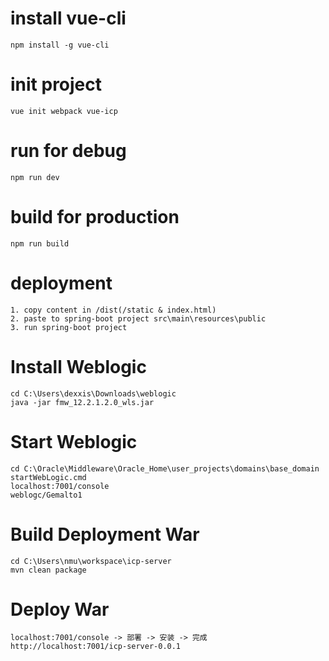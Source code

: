
# install vue-cli
~~~
npm install -g vue-cli
~~~

# init project
~~~
vue init webpack vue-icp
~~~

# run for debug
~~~
npm run dev
~~~

# build for production
~~~
npm run build
~~~

# deployment
~~~
1. copy content in /dist(/static & index.html)
2. paste to spring-boot project src\main\resources\public
3. run spring-boot project
~~~

# Install Weblogic
~~~
cd C:\Users\dexxis\Downloads\weblogic
java -jar fmw_12.2.1.2.0_wls.jar
~~~
# Start Weblogic
~~~
cd C:\Oracle\Middleware\Oracle_Home\user_projects\domains\base_domain
startWebLogic.cmd
localhost:7001/console
weblogc/Gemalto1
~~~
# Build Deployment War
~~~
cd C:\Users\nmu\workspace\icp-server
mvn clean package
~~~
# Deploy War
~~~
localhost:7001/console -> 部署 -> 安装 -> 完成
http://localhost:7001/icp-server-0.0.1
~~~

